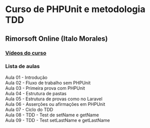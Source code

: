 # Curso de PHPUnit e metodologia TDD
##  Rimorsoft Online (Italo Morales)

### [Vídeos do curso](https://www.youtube.com/watch?v=1kCy_7Bu3Mc&list=PLhCiuvlix-rR3Pk8uaPN3duC1JHaibSrN)

### Lista de aulas  

Aula 01 - Introdução  
Aula 02 - Fluxo de trabalho sem PHPUnit  
Aula 03 - Primeira prova com PHPUnit  
Aula 04 - Estrutura de pastas  
Aula 05 - Estrutura de provas como no Laravel  
Aula 06 - Asserções ou afirmações em PHPUnit  
Aula 07 - Ciclo do TDD  
Aula 08 - TDD - Test de setName e getName  
Aula 09 - TDD - Test setLastName e getLastName  

